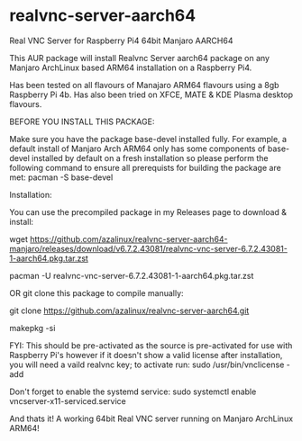 # realvnc-server-aarch64
Real VNC Server for Raspberry Pi4 64bit Manjaro AARCH64

This AUR package will install Realvnc Server aarch64 package on any Manjaro ArchLinux based ARM64 installation on a Raspberry Pi4.

Has been tested on all flavours of Manajaro ARM64 flavours using a 8gb Raspberry Pi 4b.  Has also been tried on XFCE, MATE & KDE Plasma desktop flavours.

BEFORE YOU INSTALL THIS PACKAGE:

Make sure you have the package base-devel installed fully.  For example, a default install of Manjaro Arch ARM64 only has some components of   base-devel   installed by default on a fresh installation so please perform the following command to ensure all prerequists for building the package are met:    pacman -S base-devel

Installation:

You can use the precompiled package in my Releases page to download & install:

wget https://github.com/azalinux/realvnc-server-aarch64-manjaro/releases/download/v6.7.2.43081/realvnc-vnc-server-6.7.2.43081-1-aarch64.pkg.tar.zst


pacman -U realvnc-vnc-server-6.7.2.43081-1-aarch64.pkg.tar.zst

OR git clone this package to compile manually:

git clone https://github.com/azalinux/realvnc-server-aarch64.git

makepkg -si

FYI:  This should be pre-activated as the source is pre-activated for use with Raspberry Pi's however if it doesn't show a valid license after installation, you will need a vaild realvnc key;  to activate run:   sudo /usr/bin/vnclicense -add

Don't forget to enable the systemd service:   sudo systemctl enable vncserver-x11-serviced.service

And thats it!  A working 64bit Real VNC server running on Manjaro ArchLinux ARM64!


